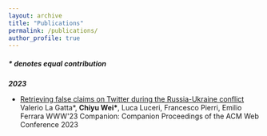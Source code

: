 ```yaml
---
layout: archive
title: "Publications"
permalink: /publications/
author_profile: true
---
```


##### \* denotes equal contribution
***2023***
* [Retrieving false claims on Twitter during the Russia-Ukraine conflict](https://arxiv.org/abs/2301.07966)  
  Valerio La Gatta*, **Chiyu Wei\***, Luca Luceri, Francesco Pierri, Emilio Ferrara
  WWW'23 Companion: Companion Proceedings of the ACM Web Conference 2023